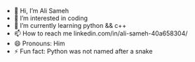 - 👋 Hi, I’m Ali Sameh
- 👀 I’m interested in coding
- 🌱 I’m currently learning python && c++
- 📫 How to reach me linkedin.com/in/ali-sameh-40a658304/
- 😄 Pronouns: Him
- ⚡ Fun fact: Python was not named after a snake

<!---
Ali-0110/Ali-0110 is a ✨ special ✨ repository because its `README.md` (this file) appears on your GitHub profile.
You can click the Preview link to take a look at your changes.
--->
